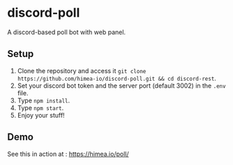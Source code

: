 # discord-poll
A discord-based poll bot with web panel.

## Setup

1. Clone the repository and access it `git clone https://github.com/himea-io/discord-poll.git && cd discord-rest`.
2. Set your discord bot token and the server port (default 3002) in the `.env` file.
3. Type `npm install`.
4. Type `npm start`.
5. Enjoy your stuff!

## Demo

See this in action at : https://himea.io/poll/
